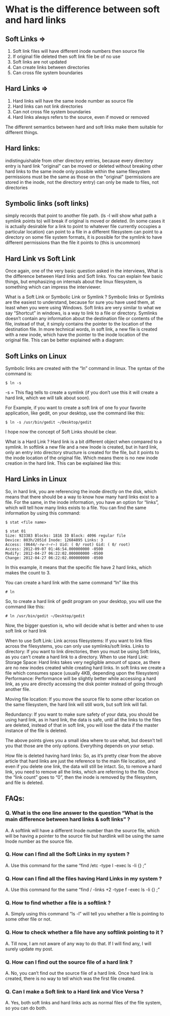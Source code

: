 # What is the difference between soft and hard links

## Soft Links =&gt;

1. Soft link files will have different inode numbers then source file
2. If original file deleted then soft link file be of no use
3. Soft links are not updated
4. Can create links between directories
5. Can cross file system boundaries

## Hard Links =&gt;

1. Hard links will have the same inode number as source file
2. Hard links can not link directories
3. Can not cross file system boundaries
4. Hard links always refers to the source, even if moved or removed

The different semantics between hard and soft links make them suitable for different things.

## Hard links:

indistinguishable from other directory entries, because every directory entry is hard link "original" can be moved or deleted without breaking other hard links to the same inode only possible within the same filesystem permissions must be the same as those on the "original" \(permissions are stored in the inode, not the directory entry\) can only be made to files, not directories

## Symbolic links \(soft links\)

simply records that point to another file path. \(ls -l will show what path a symlink points to\) will break if original is moved or deleted. \(In some cases it is actually desirable for a link to point to whatever file currently occupies a particular location\) can point to a file in a different filesystem can point to a directory on some file system formats, it is possible for the symlink to have different permissions than the file it points to \(this is uncommon\)

## Hard Link vs Soft Link

Once again, one of the very basic question asked in the interviews, What is the difference between Hard links and Soft links. You can explain few basic things, but emphasizing on internals about the linux filesystem, is something which can impress the interviewer.

What is a Soft Link or Symbolic Link or Symlink ? Symbolic links or Symlinks are the easiest to understand, because for sure you have used them, at least when you were using Windows. Soft links are very similar to what we say “Shortcut” in windows, is a way to link to a file or directory. Symlinks doesn’t contain any information about the destination file or contents of the file, instead of that, it simply contains the pointer to the location of the destination file. In more technical words, in soft link, a new file is created with a new inode, which have the pointer to the inode location of the original file. This can be better explained with a diagram:

## Soft Links on Linux

Symbolic links are created with the “ln” command in linux. The syntax of the command is:

```text
$ ln -s
```

-s = This flag tells to create a symlink \(if you don’t use this it will create a hard link, which we will talk about soon\).

For Example, if you want to create a soft link of one fo your favorite application, like gedit, on your desktop, use the command like this:

```text
$ ln -s /usr/bin/gedit ~/Desktop/gedit
```

I hope now the concept of Soft Links should be clear.

What is a Hard Link ? Hard link is a bit different object when compared to a symlink. In softlink a new file and a new Inode is created, but in hard link, only an entry into directory structure is created for the file, but it points to the inode location of the original file. Which means there is no new inode creation in the hard link. This can be explained like this:

## Hard Links in Linux

So, in hard link, you are referencing the inode directly on the disk, which means that there should be a way to know how many hard links exist to a file. For the same, in the inode information, you have an option for “links”, which will tell how many links exists to a file. You can find the same information by using this command:

```text
$ stat <file name>

$ stat 01
Size: 923383 Blocks: 1816 IO Block: 4096 regular file
Device: 803h/2051d Inode: 12684895 Links: 3
Access: (0644/-rw-r–r–) Uid: ( 0/ root) Gid: ( 0/ root)
Access: 2012-09-07 01:46:54.000000000 -0500
Modify: 2012-04-27 06:22:02.000000000 -0500
Change: 2012-04-27 06:22:02.000000000 -0500
```

In this example, it means that the specific file have 2 hard links, which makes the count to 3.

You can create a hard link with the same command “ln” like this

```text
# ln
```

So, to create a hard link of gedit program on your desktop, you will use the command like this:

```text
# ln /usr/bin/gedit ~/Desktop/gedit
```

Now, the bigger question is, who will decide what is better and when to use soft link or hard link

When to use Soft Link: Link across filesystems: If you want to link files across the filesystems, you can only use symlinks/soft links. Links to directory: If you want to link directories, then you must be using Soft links, as you can’t create a hard link to a directory. When to use Hard Link: Storage Space: Hard links takes very negligible amount of space, as there are no new inodes created while creating hard links. In soft links we create a file which consumes space \(usually 4KB, depending upon the filesystem\) Performance: Performance will be slightly better while accessing a hard link, as you are directly accessing the disk pointer instead of going through another file.

Moving file location: If you move the source file to some other location on the same filesystem, the hard link will still work, but soft link will fail.

Redundancy: If you want to make sure safety of your data, you should be using hard link, as in hard link, the data is safe, until all the links to the files are deleted, instead of that in soft link, you will lose the data if the master instance of the file is deleted.

The above points gives you a small idea where to use what, but doesn’t tell you that those are the only options. Everything depends on your setup.

How file is deleted having hard links: So, as it’s pretty clear from the above article that hard links are just the reference to the main file location, and even if you delete one link, the data will still be intact. So, to remove a hard link, you need to remove all the links, which are referring to the file. Once the “link count” goes to “0”, then the inode is removed by the filesystem, and file is deleted.

## FAQs:

### Q. What is the one line answer to the question “What is the main difference between hard links & soft links” ?

A. A softlink will have a different Inode number than the source file, which will be having a pointer to the source file but hardlink will be using the same Inode number as the source file.

### Q. How can I find all the Soft Links in my system ?

A. Use this command for the same “find /etc -type l -exec ls -li {} \;”

### Q. How can I find all the files having Hard Links in my system ?

A. Use this command for the same “find / -links +2 -type f -exec ls -li {} \;”

### Q. How to find whether a file is a softlink ?

A. Simply using this command “ls -l” will tell you whether a file is pointing to some other file or not.

### Q. How to check whether a file have any softlink pointing to it ?

A. Till now, I am not aware of any way to do that. If I will find any, I will surely update my post.

### Q. How can I find out the source file of a hard link ?

A. No, you can’t find out the source file of a hard link. Once hard link is created, there is no way to tell which was the first file created.

### Q. Can I make a Soft link to a Hard link and Vice Versa ?

A. Yes, both soft links and hard links acts as normal files of the file system, so you can do both.

